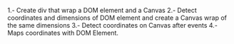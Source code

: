 1.- Create div that wrap a DOM element and a Canvas
2.- Detect coordinates and dimensions of DOM element and create a Canvas wrap of the same dimensions
3.- Detect coordinates on Canvas after events 
4.- Maps coordinates with DOM Element.
